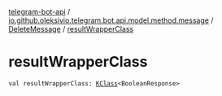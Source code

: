 [telegram-bot-api](../../index.md) / [io.github.oleksivio.telegram.bot.api.model.method.message](../index.md) / [DeleteMessage](index.md) / [resultWrapperClass](./result-wrapper-class.md)

# resultWrapperClass

`val resultWrapperClass: `[`KClass`](https://kotlinlang.org/api/latest/jvm/stdlib/kotlin.reflect/-k-class/index.html)`<BooleanResponse>`